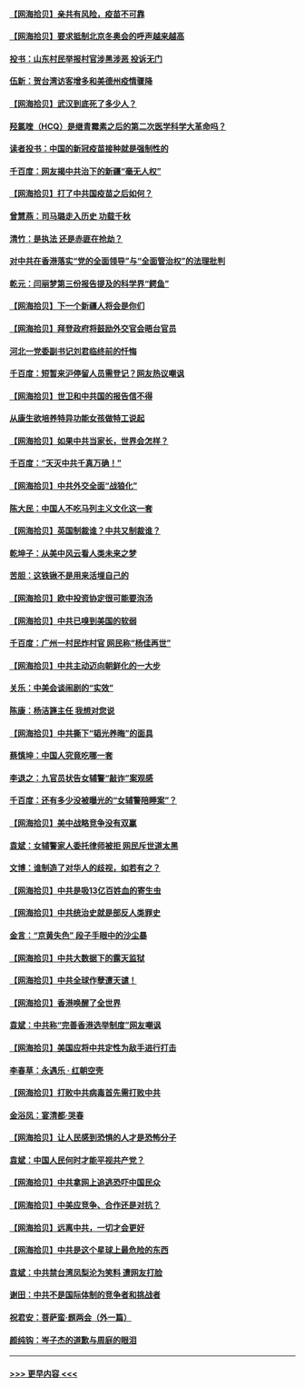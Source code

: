#### [【网海拾贝】亲共有风险，疫苗不可靠](../pages/nsc993/n12872224.md?t=04121451) 
#### [【网海拾贝】要求抵制北京冬奥会的呼声越来越高](../pages/nsc993/n12868962.md?t=04121451) 
#### [投书：山东村民举报村官涉黑涉恶 投诉无门](../pages/nsc993/n12869726.md?t=04121451) 
#### [伍新：贺台湾访客增多和美德州疫情骤降](../pages/nsc993/n12865651.md?t=04121451) 
#### [【网海拾贝】武汉到底死了多少人？](../pages/nsc993/n12863707.md?t=04121451) 
#### [羟氯喹（HCQ）是继青霉素之后的第二次医学科学大革命吗？](../pages/nsc993/n12638564.md?t=04121451) 
#### [读者投书：中国的新冠疫苗接种就是强制性的](../pages/nsc993/n12859932.md?t=04121451) 
#### [千百度：网友揭中共治下的新疆“毫无人权”](../pages/nsc993/n12858385.md?t=04121451) 
#### [【网海拾贝】打了中共国疫苗之后如何？](../pages/nsc993/n12857866.md?t=04121451) 
#### [曾慧燕：司马璐走入历史 功载千秋](../pages/nsc993/n12856996.md?t=04121451) 
#### [清竹：是执法 还是赤匪在抢劫？](../pages/nsc993/n12856952.md?t=04121451) 
#### [对中共在香港落实“党的全面领导”与“全面管治权”的法理批判](../pages/nsc993/n12856929.md?t=04121451) 
#### [乾元：闫丽梦第三份报告提及的科学界“鳄鱼”](../pages/nsc993/n12855985.md?t=04121451) 
#### [【网海拾贝】下一个新疆人将会是你们](../pages/nsc993/n12855864.md?t=04121451) 
#### [【网海拾贝】拜登政府将鼓励外交官会晤台官员](../pages/nsc993/n12853615.md?t=04121451) 
#### [河北一党委副书记刘君临终前的忏悔](../pages/nsc993/n12849420.md?t=04121451) 
#### [千百度：短暂来沪停留人员需登记？网友热议嘲讽](../pages/nsc993/n12853497.md?t=04121451) 
#### [【网海拾贝】世卫和中共国的报告信不得](../pages/nsc993/n12850902.md?t=04121451) 
#### [从康生欲培养特异功能女孩做特工说起](../pages/nsc993/n12849289.md?t=04121451) 
#### [【网海拾贝】如果中共当家长，世界会怎样？](../pages/nsc993/n12848436.md?t=04121451) 
#### [千百度：“天灭中共千真万确！”](../pages/nsc993/n12845659.md?t=04121451) 
#### [【网海拾贝】中共外交全面“战狼化”](../pages/nsc993/n12845607.md?t=04121451) 
#### [陈大民：中国人不吃马列主义文化这一套](../pages/nsc993/n12842496.md?t=04121451) 
#### [【网海拾贝】英国制裁谁？中共又制裁谁？](../pages/nsc993/n12840909.md?t=04121451) 
#### [乾坤子：从美中风云看人类未来之梦](../pages/nsc993/n12840590.md?t=04121451) 
#### [苦胆：这铁锹不是用来活埋自己的](../pages/nsc993/n12839512.md?t=04121451) 
#### [【网海拾贝】欧中投资协定很可能要泡汤](../pages/nsc993/n12835122.md?t=04121451) 
#### [【网海拾贝】中共已嗅到美国的软弱](../pages/nsc993/n12832411.md?t=04121451) 
#### [千百度：广州一村民炸村官 网民称“杨佳再世”](../pages/nsc993/n12832380.md?t=04121451) 
#### [【网海拾贝】中共主动迈向朝鲜化的一大步](../pages/nsc993/n12829887.md?t=04121451) 
#### [关乐：中美会谈闹剧的“实效”](../pages/nsc993/n12826698.md?t=04121451) 
#### [陈康：杨洁篪主任  我想对您说](../pages/nsc993/n12826609.md?t=04121451) 
#### [【网海拾贝】中共撕下“韬光养晦”的面具](../pages/nsc993/n12826459.md?t=04121451) 
#### [蔡慎坤：中国人究竟吃哪一套](../pages/nsc993/n12826010.md?t=04121451) 
#### [李退之：九官员状告女辅警“敲诈”案观感](../pages/nsc993/n12823984.md?t=04121451) 
#### [千百度：还有多少没被曝光的“女辅警陪睡案”？](../pages/nsc993/n12822136.md?t=04121451) 
#### [【网海拾贝】美中战略竞争没有双赢](../pages/nsc993/n12822105.md?t=04121451) 
#### [袁斌：女辅警家人委托律师被拒 网民斥世道太黑](../pages/nsc993/n12822004.md?t=04121451) 
#### [文博：谁制造了对华人的歧视，如若有之？](../pages/nsc993/n12821635.md?t=04121451) 
#### [【网海拾贝】中共是吸13亿百姓血的寄生虫](../pages/nsc993/n12819191.md?t=04121451) 
#### [【网海拾贝】中共统治史就是部反人类罪史](../pages/nsc993/n12816738.md?t=04121451) 
#### [金言：“京黄失色” 段子手眼中的沙尘暴](../pages/nsc993/n12815700.md?t=04121451) 
#### [【网海拾贝】中共大数据下的露天监狱](../pages/nsc993/n12811075.md?t=04121451) 
#### [【网海拾贝】中共全球作孽遭天谴！](../pages/nsc993/n12810258.md?t=04121451) 
#### [【网海拾贝】香港唤醒了全世界](../pages/nsc993/n12809100.md?t=04121451) 
#### [袁斌：中共称“完善香港选举制度”网友嘲讽](../pages/nsc993/n12808994.md?t=04121451) 
#### [【网海拾贝】美国应将中共定性为敌手进行打击](../pages/nsc993/n12806870.md?t=04121451) 
#### [李春草：永遇乐 · 红朝空壳](../pages/nsc993/n12805365.md?t=04121451) 
#### [【网海拾贝】打败中共病毒首先需打败中共](../pages/nsc993/n12803930.md?t=04121451) 
#### [金浴凤：宴清都‧哭春](../pages/nsc993/n12801601.md?t=04121451) 
#### [【网海拾贝】让人民感到恐惧的人才是恐怖分子](../pages/nsc993/n12799347.md?t=04121451) 
#### [袁斌：中国人民何时才能平视共产党？](../pages/nsc993/n12799306.md?t=04121451) 
#### [【网海拾贝】中共拿网上追逃恐吓中国民众](../pages/nsc993/n12796905.md?t=04121451) 
#### [【网海拾贝】中美应竞争、合作还是对抗？](../pages/nsc993/n12794675.md?t=04121451) 
#### [【网海拾贝】远离中共，一切才会更好](../pages/nsc993/n12793572.md?t=04121451) 
#### [【网海拾贝】中共是这个星球上最危险的东西](../pages/nsc993/n12791400.md?t=04121451) 
#### [袁斌：中共禁台湾凤梨沦为笑料 遭网友打脸](../pages/nsc993/n12791335.md?t=04121451) 
#### [谢田：中共不是国际体制的竞争者和挑战者](../pages/nsc993/n12791212.md?t=04121451) 
#### [祝君安：菩萨蛮·题两会（外一篇）](../pages/nsc993/n12786801.md?t=04121451) 
#### [颜纯钩：岑子杰的道歉与周庭的眼泪](../pages/nsc993/n12786775.md?t=04121451) 

----
#### [ >>> 更早内容 <<< ](../indexes/nsc993-earlier.md)
